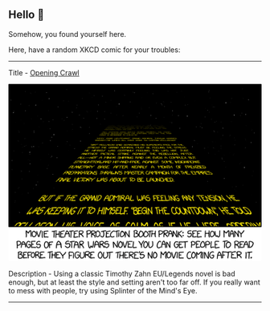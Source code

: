 ## Hello 👀

Somehow, you found yourself here.

Here, have a random XKCD comic for your troubles:

-----------------------------------

Title - [Opening Crawl](https://xkcd.com/1843)

![Opening Crawl](./random_comic.png)

Description - Using a classic Timothy Zahn EU/Legends novel is bad enough, but at least the style and setting aren't too far off. If you really want to mess with people, try using Splinter of the Mind's Eye.

-----------------------------------